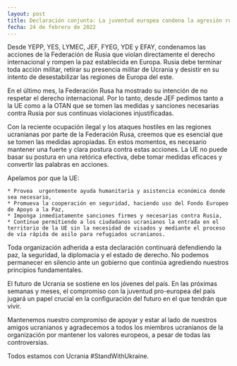 ```yaml
---
layout: post
title: Declaración conjunta: La juventud europea condena la agresión rusa y apoya el futuro de Ucrania
fecha: 24 de febrero de 2022
---
```


Desde YEPP, YES, LYMEC, JEF, FYEG, YDE y EFAY, condenamos las acciones de la Federación de Rusia que violan directamente el derecho internacional y rompen la paz establecida en Europa. Rusia debe terminar toda acción militar, retirar su presencia militar de Ucrania y desistir en su intento de desestabilizar las regiones de Europa del este.

En el último mes, la Federación Rusa ha mostrado su intención de no respetar el derecho internacional. Por lo tanto, desde JEF pedimos tanto a la UE como a la OTAN que se tomen las medidas y sanciones necesarias contra Rusia por sus continuas violaciones injustificadas.

Con la reciente ocupación ilegal y los ataques hostiles en las regiones ucranianas por parte de la Federación Rusa, creemos que es esencial que se tomen las medidas apropiadas. En estos momentos, es necesario mantener una fuerte y clara postura contra estas acciones. La UE no puede basar su postura en una retórica efectiva, debe tomar medidas eficaces y convertir las palabras en acciones.

Apelamos por que la UE:

    * Provea  urgentemente ayuda humanitaria y asistencia económica donde sea necesario,
    * Promueva la cooperación en seguridad, haciendo uso del Fondo Europeo de Apoyo a la Paz,
    * Imponga inmediatamente sanciones firmes y necesarias contra Rusia,
    * Continue permitiendo a los ciudadanos ucranianos la entrada en el territorio de la UE sin la necesidad de visados y mediante el proceso de vía rápida de asilo para refugiados ucranianos.

Toda organización adherida a esta declaración continuará defendiendo la paz, la seguridad, la diplomacia y el estado de derecho. No podemos permanecer en silencio ante un gobierno que continúa agrediendo nuestros principios fundamentales.

El futuro de Ucrania se sostiene en los jóvenes del país. En las próximas semanas y meses, el compromiso con la juventud pro-europea del país jugará un papel crucial en la configuración del futuro en el que tendrán que vivir.

Mantenemos nuestro compromiso de apoyar y estar al lado de nuestros amigos ucranianos y agradecemos a todos los miembros ucranianos de la organización por mantener los valores europeos, a pesar de todas las controversias.

Todos estamos con Ucrania #StandWithUkraine.
